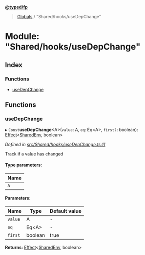 **[@typed/fp](../README.md)**

> [Globals](../globals.md) / "Shared/hooks/useDepChange"

# Module: "Shared/hooks/useDepChange"

## Index

### Functions

* [useDepChange](_shared_hooks_usedepchange_.md#usedepchange)

## Functions

### useDepChange

▸ `Const`**useDepChange**\<A>(`value`: A, `eq`: Eq\<A>, `first?`: boolean): [Effect](_effect_effect_.effect.md)\<[SharedEnv](../interfaces/_shared_core_services_sharedenv_.sharedenv.md), boolean>

*Defined in [src/Shared/hooks/useDepChange.ts:11](https://github.com/TylorS/typed-fp/blob/f129829/src/Shared/hooks/useDepChange.ts#L11)*

Track if a value has changed

#### Type parameters:

Name |
------ |
`A` |

#### Parameters:

Name | Type | Default value |
------ | ------ | ------ |
`value` | A | - |
`eq` | Eq\<A> | - |
`first` | boolean | true |

**Returns:** [Effect](_effect_effect_.effect.md)\<[SharedEnv](../interfaces/_shared_core_services_sharedenv_.sharedenv.md), boolean>

